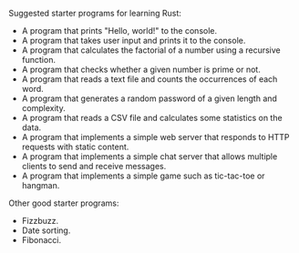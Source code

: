 Suggested starter programs for learning Rust:

* A program that prints "Hello, world!" to the console.
* A program that takes user input and prints it to the console.
* A program that calculates the factorial of a number using a recursive function.
* A program that checks whether a given number is prime or not.
* A program that reads a text file and counts the occurrences of each word.
* A program that generates a random password of a given length and complexity.
* A program that reads a CSV file and calculates some statistics on the data.
* A program that implements a simple web server that responds to HTTP requests with static content.
* A program that implements a simple chat server that allows multiple clients to send and receive messages.
* A program that implements a simple game such as tic-tac-toe or hangman.

Other good starter programs:

* Fizzbuzz.
* Date sorting.
* Fibonacci.
